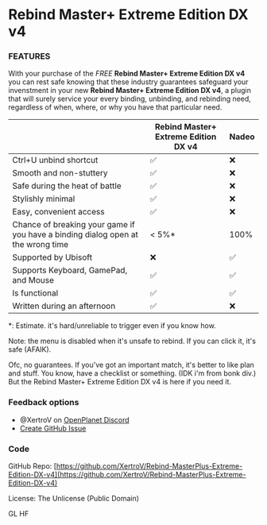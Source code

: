 # Rebind Master+ Extreme Edition DX v4

### FEATURES

With your purchase of the *FREE* **Rebind Master+ Extreme Edition DX v4** you can rest safe knowing that these industry guarantees safeguard your invenstment in your new **Rebind Master+ Extreme Edition DX v4**, a plugin that will surely service your every binding, unbinding, and rebinding need, regardless of when, where, or why you have that particular need.

| | Rebind Master+ Extreme Edition DX v4 | Nadeo |
| --- | --- | --- |
| Ctrl+U unbind shortcut | ✅ | ❌ |
| Smooth and non-stuttery | ✅ | ❌ |
| Safe during the heat of battle | ✅ | ❌ |
| Stylishly minimal | ✅ | ❌ |
| Easy, convenient access | ✅ | ❌ |
| Chance of breaking your game if you have a binding dialog open at the wrong time | < 5%* | 100% |
| Supported by Ubisoft | ❌ | ✅ |
| Supports Keyboard, GamePad, and Mouse | ✅ | ✅ |
| Is functional | ✅ | ✅ |
| Written during an afternoon | ✅ | ❌ |

\*: Estimate. it's hard/unreliable to trigger even if you know how.

Note: the menu is disabled when it's unsafe to rebind. If you can click it, it's safe (AFAIK).

Ofc, no guarantees.
If you've got an important match, it's better to like plan and stuff. You know, have a checklist or something. (IDK i'm from bonk div.)
But the Rebind Master+ Extreme Edition DX v4 is here if you need it.

### Feedback options

- @XertroV on [OpenPlanet Discord](https://openplanet.dev/link/discord)
- [Create GitHub Issue](https://github.com/XertroV/Rebind-MasterPlus-Extreme-Edition-DX-v4/issues/)

### Code

GitHub Repo: [https://github.com/XertroV/Rebind-MasterPlus-Extreme-Edition-DX-v4](https://github.com/XertroV/Rebind-MasterPlus-Extreme-Edition-DX-v4)

License: The Unlicense (Public Domain)

GL HF
